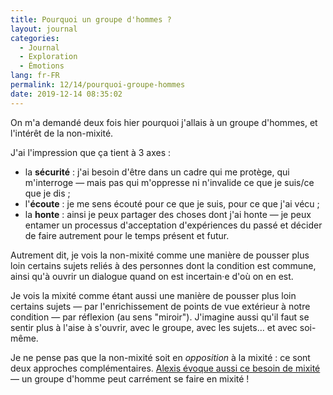 ```yaml
---
title: Pourquoi un groupe d'hommes ?
layout: journal
categories:
  - Journal
  - Exploration
  - Émotions
lang: fr-FR
permalink: 12/14/pourquoi-groupe-hommes
date: 2019-12-14 08:35:02
---
```


On m'a demandé deux fois hier pourquoi j'allais à un groupe d'hommes, et l'intérêt de la non-mixité.

J'ai l'impression que ça tient à 3 axes :

- la **sécurité** : j'ai besoin d'être dans un cadre qui me protège, qui m'interroge — mais pas qui m'oppresse ni n'invalide ce que je suis/ce que je dis ;
- l'**écoute** : je me sens écouté pour ce que je suis, pour ce que j'ai vécu ;
- la **honte** : ainsi je peux partager des choses dont j'ai honte — je peux entamer un processus d'acceptation d'expériences du passé et décider de faire autrement pour le temps présent et futur.

Autrement dit, je vois la non-mixité comme une manière de pousser plus loin certains sujets reliés à des personnes dont la condition est commune, ainsi qu'à ouvrir un dialogue quand on est incertain·e d'où on en est.

Je vois la mixité comme étant aussi une manière de pousser plus loin certains sujets — par l'enrichissement de points de vue extérieur à notre condition — par réflexion (au sens "miroir"). J'imagine aussi qu'il faut se sentir plus à l'aise à s'ouvrir, avec le groupe, avec les sujets… et avec soi-même.

Je ne pense pas que la non-mixité soit en _opposition_ à la mixité : ce sont deux approches complémentaires. [Alexis évoque aussi ce besoin de mixité](https://blog.notmyidea.org/groupe-de-paroles-hommes.html) — un groupe d'homme peut carrément se faire en mixité !